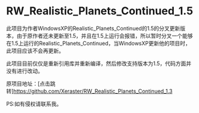 # RW_Realistic_Planets_Continued_1.5
此项目为作者WindowsXP的Realistic_Planets_Continued的1.5的分叉更新版本，由于原作者还未更新至1.5，并且在1.5上运行会报错，所以暂时分叉一个能够在1.5上运行的Realistic_Planets_Continued，当WindowsXP更新他的项目时，此项目应该不会再更新。

此项目目前仅仅是重新引用库并重新编译，然后修改支持版本为1.5，代码方面并没有进行改动。

原项目地址：[点击跳转]https://github.com/Xeraster/RW_Realistic_Planets_Continued_1.3

PS:如有侵权请联系我。